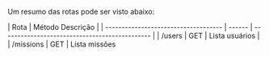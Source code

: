 Um resumo das rotas pode ser visto abaixo:

| Rota                                 | Método Descrição                                      |
| ------------------------------------ | ------ | ---------------------------------------------- |
| /users                            | GET  | Lista usuários                                  |
| /missions                         | GET   | Lista missões               

